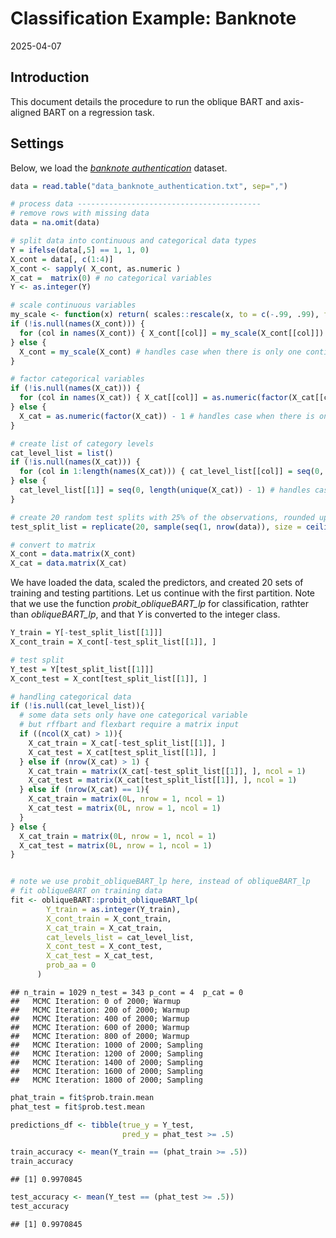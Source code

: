Classification Example: Banknote
================
2025-04-07

## Introduction

This document details the procedure to run the oblique BART and
axis-aligned BART on a regression task.

## Settings

Below, we load the [*banknote
authentication*](https://archive.ics.uci.edu/dataset/267/banknote+authentication)
dataset.

``` r
data = read.table("data_banknote_authentication.txt", sep=",")

# process data -----------------------------------------
# remove rows with missing data
data = na.omit(data)

# split data into continuous and categorical data types
Y = ifelse(data[,5] == 1, 1, 0)
X_cont = data[, c(1:4)] 
X_cont <- sapply( X_cont, as.numeric )
X_cat =  matrix(0) # no categorical variables
Y <- as.integer(Y)

# scale continuous variables
my_scale <- function(x) return( scales::rescale(x, to = c(-.99, .99), from = range(x)) )
if (!is.null(names(X_cont))) {
  for (col in names(X_cont)) { X_cont[[col]] = my_scale(X_cont[[col]]) }
} else {
  X_cont = my_scale(X_cont) # handles case when there is only one continuous variable
}

# factor categorical variables
if (!is.null(names(X_cat))) {
  for (col in names(X_cat)) { X_cat[[col]] = as.numeric(factor(X_cat[[col]])) - 1 }
} else {
  X_cat = as.numeric(factor(X_cat)) - 1 # handles case when there is only one categorical variable
}

# create list of category levels
cat_level_list = list()
if (!is.null(names(X_cat))) {
  for (col in 1:length(names(X_cat))) { cat_level_list[[col]] = seq(0, length(unique(X_cat[, col])) - 1) }
} else {
  cat_level_list[[1]] = seq(0, length(unique(X_cat)) - 1) # handles case when there is only one categorical variable
}

# create 20 random test splits with 25% of the observations, rounded up
test_split_list = replicate(20, sample(seq(1, nrow(data)), size = ceiling(nrow(data) / 4), replace = FALSE), simplify = FALSE)

# convert to matrix
X_cont = data.matrix(X_cont)
X_cat = data.matrix(X_cat)
```

We have loaded the data, scaled the predictors, and created 20 sets of
training and testing partitions. Let us continue with the first
partition. Note that we use the function *probit_obliqueBART_lp* for
classification, rathter than *obliqueBART_lp*, and that $Y$ is converted
to the integer class.

``` r
Y_train = Y[-test_split_list[[1]]]
X_cont_train = X_cont[-test_split_list[[1]], ]

# test split
Y_test = Y[test_split_list[[1]]]
X_cont_test = X_cont[test_split_list[[1]], ]

# handling categorical data
if (!is.null(cat_level_list)){
  # some data sets only have one categorical variable
  # but rffbart and flexbart require a matrix input
  if ((ncol(X_cat) > 1)){
    X_cat_train = X_cat[-test_split_list[[1]], ]
    X_cat_test = X_cat[test_split_list[[1]], ]
  } else if (nrow(X_cat) > 1) {
    X_cat_train = matrix(X_cat[-test_split_list[[1]], ], ncol = 1)
    X_cat_test = matrix(X_cat[test_split_list[[1]], ], ncol = 1)
  } else if (nrow(X_cat) == 1){
    X_cat_train = matrix(0L, nrow = 1, ncol = 1)
    X_cat_test = matrix(0L, nrow = 1, ncol = 1)
  }
} else {
  X_cat_train = matrix(0L, nrow = 1, ncol = 1)
  X_cat_test = matrix(0L, nrow = 1, ncol = 1)
}


# note we use probit_obliqueBART_lp here, instead of obliqueBART_lp
# fit obliqueBART on training data
fit <- obliqueBART::probit_obliqueBART_lp(
        Y_train = as.integer(Y_train),
        X_cont_train = X_cont_train,
        X_cat_train = X_cat_train,
        cat_levels_list = cat_level_list,
        X_cont_test = X_cont_test,
        X_cat_test = X_cat_test,
        prob_aa = 0
      )
```

    ## n_train = 1029 n_test = 343 p_cont = 4  p_cat = 0
    ##   MCMC Iteration: 0 of 2000; Warmup
    ##   MCMC Iteration: 200 of 2000; Warmup
    ##   MCMC Iteration: 400 of 2000; Warmup
    ##   MCMC Iteration: 600 of 2000; Warmup
    ##   MCMC Iteration: 800 of 2000; Warmup
    ##   MCMC Iteration: 1000 of 2000; Sampling
    ##   MCMC Iteration: 1200 of 2000; Sampling
    ##   MCMC Iteration: 1400 of 2000; Sampling
    ##   MCMC Iteration: 1600 of 2000; Sampling
    ##   MCMC Iteration: 1800 of 2000; Sampling

``` r
phat_train = fit$prob.train.mean
phat_test = fit$prob.test.mean

predictions_df <- tibble(true_y = Y_test,
                         pred_y = phat_test >= .5)

train_accuracy <- mean(Y_train == (phat_train >= .5))
train_accuracy
```

    ## [1] 0.9970845

``` r
test_accuracy <- mean(Y_test == (phat_test >= .5))
test_accuracy
```

    ## [1] 0.9970845
